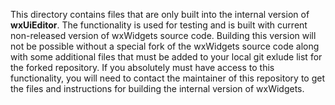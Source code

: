 This directory contains files that are only built into the internal version of **wxUiEditor**. The functionality is used for testing and is built with current non-released version of wxWidgets source code. Building this version will not be possible without a special fork of the wxWidgets source code along with some additional files that must be added to your local git exlude list for the forked repository. If you absolutely must have access to this functionality, you will need to contact the maintainer of this repository to get the files and instructions for building the internal version of wxWidgets.
